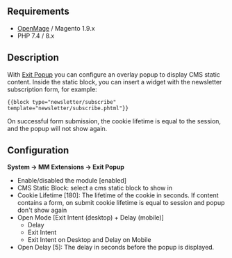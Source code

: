 ## Requirements
- [OpenMage](https://github.com/OpenMage/magento-lts) / Magento 1.9.x
- PHP 7.4 / 8.x

## Description

With [Exit Popup]([https://github.com/microsoft/monaco-editor](https://github.com/empiricompany/openmage_exitpopup)) you can configure an overlay popup to display CMS static content. 
Inside the static block, you can insert a widget with the newsletter subscription form, for example:
```
{{block type="newsletter/subscribe" template="newsletter/subscribe.phtml"}}
```
On successful form submission, the cookie lifetime is equal to the session, and the popup will not show again.

## Configuration
**System -> MM Extensions -> Exit Popup**

- Enable/disabled the module  [enabled]
- CMS Static Block: select a cms static block to show in
- Cookie Lifetime [180]: The lifetime of the cookie in seconds. If content contains a form, on submit cookie lifetime is equal to session and popup don't show again
- Open Mode [Exit Intent (desktop) + Delay (mobile)]
    - Delay
    - Exit Intent
    - Exit Intent on Desktop and Delay on Mobile
-  Open Delay [5]: The delay in seconds before the popup is displayed. 
